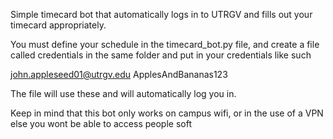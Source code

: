 Simple timecard bot that automatically logs in to UTRGV and fills out your timecard appropriately.

You must define your schedule in the timecard_bot.py file, and create a file called credentials in
the same folder and put in your credentials like such

john.appleseed01@utrgv.edu
ApplesAndBananas123

The file will use these and will automatically log you in.

Keep in mind that this bot only works on campus wifi, or in the use of a VPN else you wont be able
to access people soft